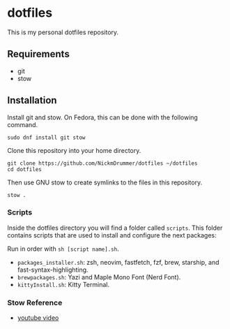 # dotfiles

This is my personal dotfiles repository.

## Requirements

- git
- stow

## Installation

Install git and stow. On Fedora, this can be done with the following command.
```
sudo dnf install git stow
```
Clone this repository into your home directory.
```
git clone https://github.com/NickmDrummer/dotfiles ~/dotfiles
cd dotfiles
```
Then use GNU stow to create symlinks to the files in this repository.
```
stow . 
```

### Scripts

Inside the dotfiles directory you will find a folder called `scripts`. This folder contains scripts that are used to install and configure the next packages:

Run in order with `sh [script name].sh`.

- `packages_installer.sh`: zsh, neovim, fastfetch, fzf, brew, starship, and fast-syntax-highlighting.
- `brewpackages.sh`: Yazi and Maple Mono Font (Nerd Font).
- `kittyInstall.sh`: Kitty Terminal.


### Stow Reference

- [youtube video](https://youtu.be/y6XCebnB9gs?si=YAik6reUHF-HyErJ)

